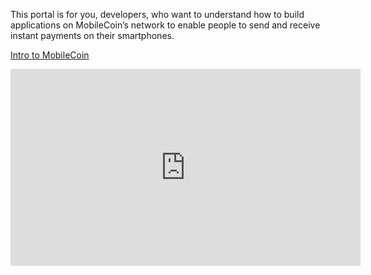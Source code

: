 This portal is for you, developers, who want to understand how to build applications on MobileCoin’s network to enable
people to send and receive instant payments on their smartphones.

[Intro to MobileCoin](https://www.youtube.com/watch?v=DAyojx67Stg)


<iframe width="560" height="315" src="https://www.youtube.com/embed/DAyojx67Stg" title="YouTube video player" frameborder="0" allow="accelerometer; autoplay; clipboard-write; encrypted-media; gyroscope; picture-in-picture" allowfullscreen>
</iframe>
